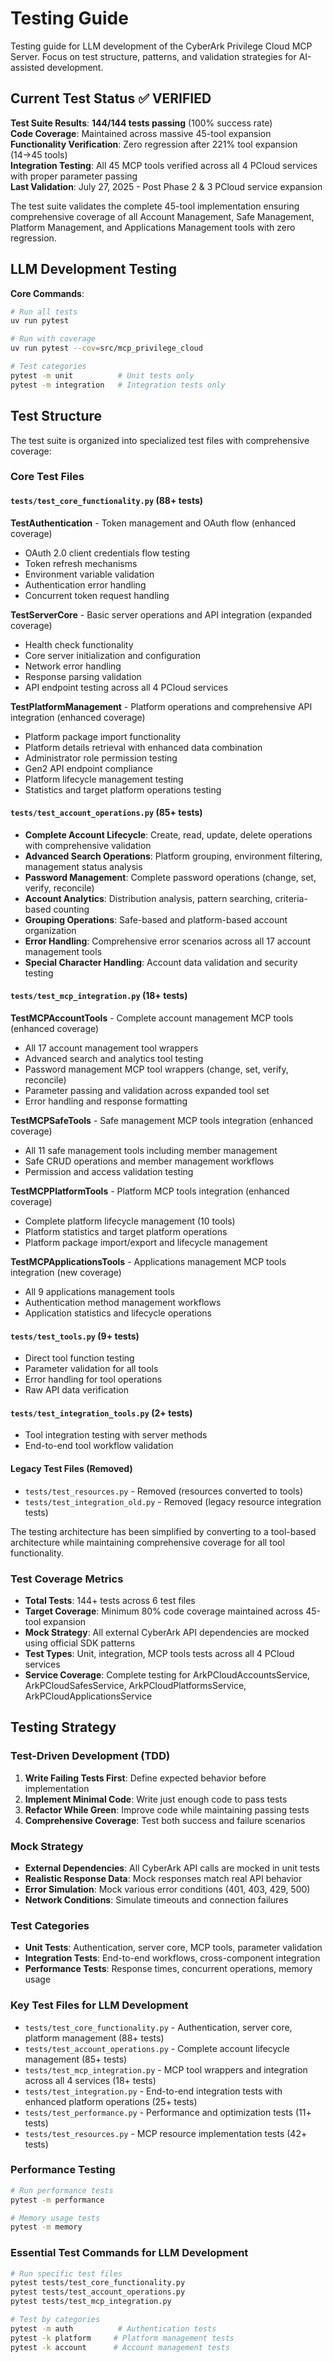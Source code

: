 # Testing Guide

Testing guide for LLM development of the CyberArk Privilege Cloud MCP Server. Focus on test structure, patterns, and validation strategies for AI-assisted development.

## Current Test Status ✅ **VERIFIED**

**Test Suite Results**: **144/144 tests passing** (100% success rate)  
**Code Coverage**: Maintained across massive 45-tool expansion  
**Functionality Verification**: Zero regression after 221% tool expansion (14→45 tools)  
**Integration Testing**: All 45 MCP tools verified across all 4 PCloud services with proper parameter passing  
**Last Validation**: July 27, 2025 - Post Phase 2 & 3 PCloud service expansion

The test suite validates the complete 45-tool implementation ensuring comprehensive coverage of all Account Management, Safe Management, Platform Management, and Applications Management tools with zero regression.

## LLM Development Testing

**Core Commands**:
```bash
# Run all tests
uv run pytest

# Run with coverage
uv run pytest --cov=src/mcp_privilege_cloud

# Test categories
pytest -m unit          # Unit tests only
pytest -m integration   # Integration tests only
```

## Test Structure

The test suite is organized into specialized test files with comprehensive coverage:

### Core Test Files

#### `tests/test_core_functionality.py` (88+ tests)
**TestAuthentication** - Token management and OAuth flow (enhanced coverage)
- OAuth 2.0 client credentials flow testing
- Token refresh mechanisms
- Environment variable validation
- Authentication error handling
- Concurrent token request handling

**TestServerCore** - Basic server operations and API integration (expanded coverage)
- Health check functionality
- Core server initialization and configuration
- Network error handling
- Response parsing validation
- API endpoint testing across all 4 PCloud services

**TestPlatformManagement** - Platform operations and comprehensive API integration (enhanced coverage)
- Platform package import functionality
- Platform details retrieval with enhanced data combination
- Administrator role permission testing
- Gen2 API endpoint compliance
- Platform lifecycle management testing
- Statistics and target platform operations testing

#### `tests/test_account_operations.py` (85+ tests)
- **Complete Account Lifecycle**: Create, read, update, delete operations with comprehensive validation
- **Advanced Search Operations**: Platform grouping, environment filtering, management status analysis
- **Password Management**: Complete password operations (change, set, verify, reconcile)
- **Account Analytics**: Distribution analysis, pattern searching, criteria-based counting
- **Grouping Operations**: Safe-based and platform-based account organization
- **Error Handling**: Comprehensive error scenarios across all 17 account management tools
- **Special Character Handling**: Account data validation and security testing

#### `tests/test_mcp_integration.py` (18+ tests)
**TestMCPAccountTools** - Complete account management MCP tools (enhanced coverage)
- All 17 account management tool wrappers
- Advanced search and analytics tool testing
- Password management MCP tool wrappers (change, set, verify, reconcile)
- Parameter passing and validation across expanded tool set
- Error handling and response formatting

**TestMCPSafeTools** - Safe management MCP tools integration (enhanced coverage)
- All 11 safe management tools including member management
- Safe CRUD operations and member management workflows
- Permission and access validation testing

**TestMCPPlatformTools** - Platform MCP tools integration (enhanced coverage)
- Complete platform lifecycle management (10 tools)
- Platform statistics and target platform operations
- Platform package import/export and lifecycle management

**TestMCPApplicationsTools** - Applications management MCP tools integration (new coverage)
- All 9 applications management tools
- Authentication method management workflows
- Application statistics and lifecycle operations

#### `tests/test_tools.py` (9+ tests)
- Direct tool function testing
- Parameter validation for all tools
- Error handling for tool operations
- Raw API data verification

#### `tests/test_integration_tools.py` (2+ tests)
- Tool integration testing with server methods
- End-to-end tool workflow validation

#### Legacy Test Files (Removed)
- `tests/test_resources.py` - Removed (resources converted to tools)
- `tests/test_integration_old.py` - Removed (legacy resource integration tests)

The testing architecture has been simplified by converting to a tool-based architecture while maintaining comprehensive coverage for all tool functionality.

### Test Coverage Metrics
- **Total Tests**: 144+ tests across 6 test files
- **Target Coverage**: Minimum 80% code coverage maintained across 45-tool expansion
- **Mock Strategy**: All external CyberArk API dependencies are mocked using official SDK patterns
- **Test Types**: Unit, integration, MCP tools tests across all 4 PCloud services
- **Service Coverage**: Complete testing for ArkPCloudAccountsService, ArkPCloudSafesService, ArkPCloudPlatformsService, ArkPCloudApplicationsService

## Testing Strategy

### Test-Driven Development (TDD)
1. **Write Failing Tests First**: Define expected behavior before implementation
2. **Implement Minimal Code**: Write just enough code to pass tests
3. **Refactor While Green**: Improve code while maintaining passing tests
4. **Comprehensive Coverage**: Test both success and failure scenarios

### Mock Strategy
- **External Dependencies**: All CyberArk API calls are mocked in unit tests
- **Realistic Response Data**: Mock responses match real API behavior
- **Error Simulation**: Mock various error conditions (401, 403, 429, 500)
- **Network Conditions**: Simulate timeouts and connection failures

### Test Categories
- **Unit Tests**: Authentication, server core, MCP tools, parameter validation
- **Integration Tests**: End-to-end workflows, cross-component integration
- **Performance Tests**: Response times, concurrent operations, memory usage

### Key Test Files for LLM Development
- `tests/test_core_functionality.py` - Authentication, server core, platform management (88+ tests)
- `tests/test_account_operations.py` - Complete account lifecycle management (85+ tests)  
- `tests/test_mcp_integration.py` - MCP tool wrappers and integration across all 4 services (18+ tests)
- `tests/test_integration.py` - End-to-end integration tests with enhanced platform operations (25+ tests)
- `tests/test_performance.py` - Performance and optimization tests (11+ tests)
- `tests/test_resources.py` - MCP resource implementation tests (42+ tests)

### Performance Testing
```bash
# Run performance tests
pytest -m performance

# Memory usage tests
pytest -m memory
```

### Essential Test Commands for LLM Development
```bash
# Run specific test files
pytest tests/test_core_functionality.py
pytest tests/test_account_operations.py
pytest tests/test_mcp_integration.py

# Test by categories
pytest -m auth          # Authentication tests
pytest -k platform     # Platform management tests
pytest -k account      # Account management tests
```